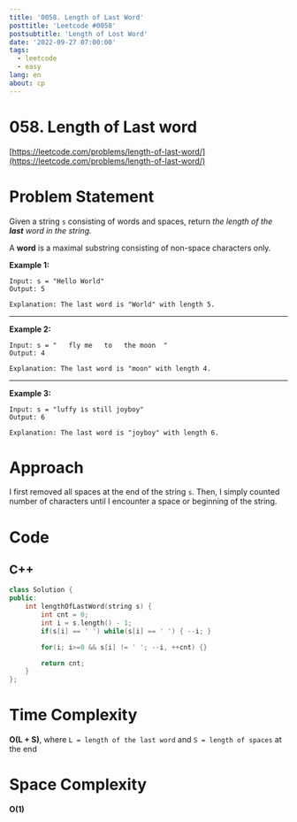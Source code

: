 ```yaml
---
title: '0058. Length of Last Word'
posttitle: 'Leetcode #0058'
postsubtitle: 'Length of Lost Word'
date: '2022-09-27 07:00:00'
tags:
  - leetcode
  - easy
lang: en
about: cp
---
```


# 058. Length of Last word

[https://leetcode.com/problems/length-of-last-word/](https://leetcode.com/problems/length-of-last-word/)

# Problem Statement

Given a string `s` consisting of words and spaces, return _the length of the **last** word in the string._

A **word** is a maximal substring consisting of non-space characters only.

**Example 1:**

```text
Input: s = "Hello World"
Output: 5

Explanation: The last word is "World" with length 5.
```

---

**Example 2:**

```text
Input: s = "   fly me   to   the moon  "
Output: 4

Explanation: The last word is "moon" with length 4.
```

---

**Example 3:**

```text
Input: s = "luffy is still joyboy"
Output: 6

Explanation: The last word is "joyboy" with length 6.
```

# Approach

I first removed all spaces at the end of the string `s`.
Then, I simply counted number of characters until I encounter a space or beginning of the string.

# Code

## C++

```cpp
class Solution {
public:
    int lengthOfLastWord(string s) {
        int cnt = 0;
        int i = s.length() - 1;
        if(s[i] == ' ') while(s[i] == ' ') { --i; }

        for(i; i>=0 && s[i] != ' '; --i, ++cnt) {}

        return cnt;
    }
};
```

# Time Complexity

**O(L + S)**, where `L = length of the last word` and `S = length of spaces` at the end

# Space Complexity

**O(1)**

